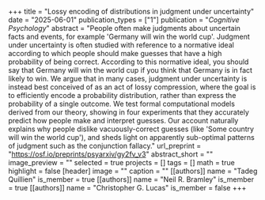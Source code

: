 +++
title = "Lossy encoding of distributions in judgment under uncertainty"
date = "2025-06-01"
publication_types = ["1"]
publication = "_Cognitive Psychology_"
abstract = "People often make judgments about uncertain facts and events, for example 'Germany will win the world cup'. Judgment under uncertainty is often studied with reference to a normative ideal according to which people should make guesses that have a high probability of being correct. According to this normative ideal, you should say that Germany will win the world cup if you think that Germany is in fact likely to win. We argue that in many cases, judgment under uncertainty is instead best conceived of as an act of lossy compression, where the goal is to efficiently encode a probability distribution, rather than express the probability of a single outcome. We test formal computational models derived from our theory, showing in four experiments that they accurately predict how people make and interpret guesses. Our account naturally explains why people dislike vacuously-correct guesses (like 'Some country will win the world cup'), and sheds light on apparently sub-optimal patterns of judgment such as the conjunction fallacy."
url_preprint = "https://osf.io/preprints/psyarxiv/gy2fv_v3"
abstract_short = ""
image_preview = ""
selected = true
projects = []
tags = []
math = true
highlight = false
[header]
image = ""
caption = ""
[[authors]]
	name = "Tadeg Quillien"
	is_member = true
[[authors]]
	name = "Neil R. Bramley"
	is_member = true
[[authors]]
	name = "Christopher G. Lucas"
	is_member = false
+++
